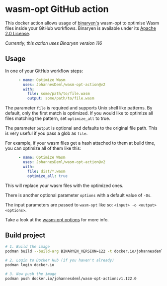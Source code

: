 # wasm-opt GitHub action

This docker action allows usage of [binaryen's](https://github.com/WebAssembly/binaryen) wasm-opt to optimise Wasm files inside your GitHub workflows. Binaryen is available under its [Apache 2.0 License](LICENSE-BINARYEN).

*Currently, this action uses Binaryen version 116*

## Usage

In one of your GitHub workflow steps:
```yaml
      - name: Optimize Wasm
        uses: JohannesDeml/wasm-opt-action@v2
        with:
          file: some/path/to/file.wasm
          output: some/path/to/file.wasm
```

The parameter `file` is required and supports Unix shell like patterns. By default, only the first match is optimized. If you would like to optimize all files matching the pattern, set `optimize_all` to true.

The parameter `output` is optional and defaults to the original file path. This is very useful if you pass a glob as `file`.

For example, if your wasm files get a hash attached to them at build time, you can optimize all of them like this:
```yaml
      - name: Optimize Wasm
        uses: JohannesDeml/wasm-opt-action@v2
        with:
          file: dist/*.wasm
          optimize_all: true
```
This will replace your wasm files with the optimized ones.

There is another optional parameter `options` with a default value of `-Os`.

The input parameters are passed to `wasm-opt` like so: `<input> -o <output> <options>`.

Take a look at the [wasm-opt options](https://github.com/WebAssembly/binaryen/blob/main/src/tools/optimization-options.h) for more info.

## Build project

```bash
# 1. Build the image
podman build --build-arg BINARYEN_VERSION=122 -t docker.io/johannesdeml/wasm-opt-action:v1.122.0 .

# 2. Login to Docker Hub (if you haven't already)
podman login docker.io

# 3. Now push the image
podman push docker.io/johannesdeml/wasm-opt-action:v1.122.0
```
